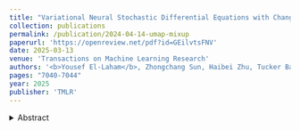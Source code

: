 ```yaml
---
title: "Variational Neural Stochastic Differential Equations with Change Points"
collection: publications
permalink: /publication/2024-04-14-umap-mixup
paperurl: 'https://openreview.net/pdf?id=GEilvtsFNV'
date: 2025-03-13
venue: 'Transactions on Machine Learning Research'
authors: '<b>Yousef El-Laham</b>, Zhongchang Sun, Haibei Zhu, Tucker Balch, Svitlana Vyetrenko'
pages: "7040-7044"
year: 2025
publisher: 'TMLR'
---
```


<details>
<summary>Abstract</summary>
<br>
In this work, we explore modeling change points in time-series data using neural stochastic differential equations 
(neural SDEs). We propose a novel model formulation and training procedure based on the variational autoencoder (VAE) 
framework for modeling time-series as a neural SDE. Unlike existing algorithms training neural SDEs as VAEs, our 
proposed algorithm only necessitates a Gaussian prior of the initial state of the latent stochastic process, 
rather than a Wiener process prior on the entire latent stochastic process. We develop two methodologies for 
modeling and estimating change points in time-series data with distribution shifts. Our iterative algorithm 
alternates between updating neural SDE parameters and updating the change points based on either a maximum 
likelihood-based approach or a change point detection algorithm using the sequential likelihood ratio test. 
We also discuss theoretical implications of the proposed change point detection scheme. Finally, we present an 
empirical evaluation that demonstrates the expressive power of our proposed model, showing that it can 
effectively model both classical parametric SDEs and some real datasets with distribution shifts
</details>